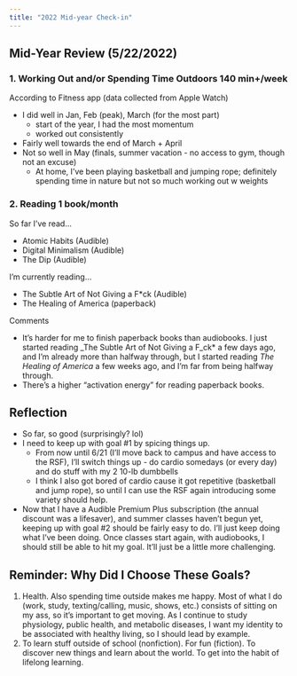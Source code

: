 ```yaml
---
title: "2022 Mid-year Check-in"
---
```

## Mid-Year Review (5/22/2022)

### 1. Working Out and/or Spending Time Outdoors 140 min+/week

According to Fitness app (data collected from Apple Watch)
- I did well in Jan, Feb (peak), March (for the most part)
    - start of the year, I had the most momentum
    - worked out consistently
- Fairly well towards the end of March + April
- Not so well in May (finals, summer vacation - no access to gym, though not an excuse)
    - At home, I’ve been playing basketball and jumping rope; definitely spending time in nature but not so much working out w weights

### 2. Reading 1 book/month

So far I’ve read…

- Atomic Habits (Audible)
- Digital Minimalism (Audible)
- The Dip (Audible)

I’m currently reading…

- The Subtle Art of Not Giving a F\*ck (Audible)
- The Healing of America (paperback)

Comments

- It’s harder for me to finish paperback books than audiobooks. I just started reading _The Subtle Art of Not Giving a F_ck* a few days ago, and I’m already more than halfway through, but I started reading _The Healing of America_ a few weeks ago, and I’m far from being halfway through.
- There’s a higher “activation energy” for reading paperback books.

## Reflection

- So far, so good (surprisingly? lol)
- I need to keep up with goal #1 by spicing things up.
	- From now until 6/21 (I’ll move back to campus and have access to the RSF), I’ll switch things up - do cardio somedays (or every day) and do stuff with my 2 10-lb dumbbells
	- I think I also got bored of cardio cause it got repetitive (basketball and jump rope), so until I can use the RSF again introducing some variety should help.
- Now that I have a Audible Premium Plus subscription (the annual discount was a lifesaver), and summer classes haven’t begun yet, keeping up with goal #2 should be fairly easy to do. I’ll just keep doing what I’ve been doing. Once classes start again, with audiobooks, I should still be able to hit my goal. It’ll just be a little more challenging.

## Reminder: Why Did I Choose These Goals?

1. Health. Also spending time outside makes me happy. Most of what I do (work, study, texting/calling, music, shows, etc.) consists of sitting on my ass, so it’s important to get moving. As I continue to study physiology, public health, and metabolic diseases, I want my identity to be associated with healthy living, so I should lead by example.
2. To learn stuff outside of school (nonfiction). For fun (fiction). To discover new things and learn about the world. To get into the habit of lifelong learning.